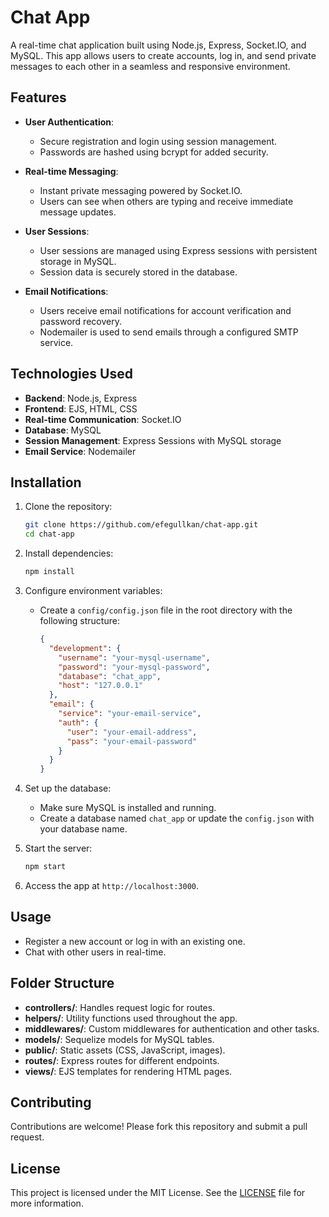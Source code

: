 # Chat App

A real-time chat application built using Node.js, Express, Socket.IO, and MySQL. This app allows users to create accounts, log in, and send private messages to each other in a seamless and responsive environment.

## Features

- **User Authentication**: 
  - Secure registration and login using session management.
  - Passwords are hashed using bcrypt for added security.
  
- **Real-time Messaging**: 
  - Instant private messaging powered by Socket.IO.
  - Users can see when others are typing and receive immediate message updates.

- **User Sessions**:
  - User sessions are managed using Express sessions with persistent storage in MySQL.
  - Session data is securely stored in the database.

- **Email Notifications**:
  - Users receive email notifications for account verification and password recovery.
  - Nodemailer is used to send emails through a configured SMTP service.

## Technologies Used

- **Backend**: Node.js, Express
- **Frontend**: EJS, HTML, CSS
- **Real-time Communication**: Socket.IO
- **Database**: MySQL
- **Session Management**: Express Sessions with MySQL storage
- **Email Service**: Nodemailer

## Installation

1. Clone the repository:
    ```bash
    git clone https://github.com/efegullkan/chat-app.git
    cd chat-app
    ```

2. Install dependencies:
    ```bash
    npm install
    ```

3. Configure environment variables:
    - Create a `config/config.json` file in the root directory with the following structure:
        ```json
        {
          "development": {
            "username": "your-mysql-username",
            "password": "your-mysql-password",
            "database": "chat_app",
            "host": "127.0.0.1"
          },
          "email": {
            "service": "your-email-service",
            "auth": {
              "user": "your-email-address",
              "pass": "your-email-password"
            }
          }
        }
        ```

4. Set up the database:
    - Make sure MySQL is installed and running.
    - Create a database named `chat_app` or update the `config.json` with your database name.

5. Start the server:
    ```bash
    npm start
    ```

6. Access the app at `http://localhost:3000`.

## Usage

- Register a new account or log in with an existing one.
- Chat with other users in real-time.

## Folder Structure

- **controllers/**: Handles request logic for routes.
- **helpers/**: Utility functions used throughout the app.
- **middlewares/**: Custom middlewares for authentication and other tasks.
- **models/**: Sequelize models for MySQL tables.
- **public/**: Static assets (CSS, JavaScript, images).
- **routes/**: Express routes for different endpoints.
- **views/**: EJS templates for rendering HTML pages.

## Contributing

Contributions are welcome! Please fork this repository and submit a pull request.

## License

This project is licensed under the MIT License. See the [LICENSE](LICENSE) file for more information.
